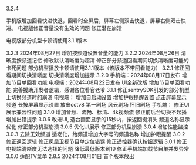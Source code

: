 3.2.4

手机版增加回看快进快退，回看时全屏后，屏幕左侧双击快退，屏幕右侧双击快进。
电视版修正音量没有生效的问题
修正潜在崩溃

电视版部分机型卡顿请使用3.1.1版本

3.2.3 2024年08月27日
增加按频道设置音量的能力
3.2.2 2024年08月26日
清晰度按频道记忆
修改默认清晰度为超清
修正部分频道回看期间切换清晰度可能的卡死问题
部分机型播放卡顿请使用3.1.1版本（该版本不带回看能力）
3.2.1
修正回看期间切换清晰度
切换清晰度增加提示
3.2.0
手机端：2024年08月17日发布
增加节目单回看功能
电视端：2024年08月22日发布
UI全新改版
增加节目单回看功能
完善援助开发者逻辑，感谢各位看官老爷
3.1.1
修正sentrySDK引发的部分机型上切换频道时的崩溃
电视端：
增加自启动设置
增加护眼提醒设置
点击屏幕显示频道
长按屏幕显示设置
放出cctv8 第一剧场 风云剧场 怀旧剧场
手机端：
修正UI展示兼容性问题
3.1.0
增加音频、流畅、标清、4k视频流
修正前后台切换不起播
增加出错提示
3.0.6
改进UI,
选台画面显示的15秒内，按返回键消失
频道名称显示优化
修正部分机型崩溃
3.0.5
优化UI展示
修正部分机型崩溃
3.0.4
增加性能监控
3.0.3
去除无效频道
适老化，给频道增加大字号的频道名称
增加护眼提醒
3.0.2
修正返回逻辑
修正凤凰卫视节目单定位错误
修正遥控器确认按钮逻辑
3.0.1
修正电视端清晰度无法选择的问题
降低最低版本到19
修正手机端加载节目单并发异常
3.0.0
适配TV菜单
2.8.5 2024年08月01日
首个版本放出

